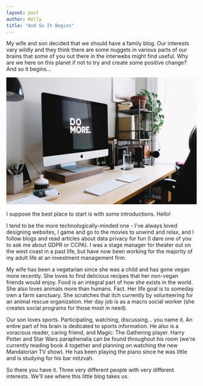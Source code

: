 ```yaml
---
layout: post
author: Kelly
title: "And So It Begins"
---
```


My wife and son decided that we should have a family blog. Our interests vary wildly and they think there are some nuggets in various parts of our brains that some of you out there in the interwebs might find useful. Why are we here on this planet if not to try and create some positive change? And so it begins...

![Photo by Carl Heyerdahl on Unsplash](/images/7996E9F4-6745-4A3C-991D-94C731EE3781.jpeg)

I suppose the best place to start is with some introductions. Hello!

I tend to be the more technologically-minded one - I've always loved designing websites, I game and go to the movies to unwind and relax, and I follow blogs and read articles about data privacy for fun (I dare one of you to ask me about GDPR or CCPA). I was a stage manager for theater out on the west coast in a past life, but have now been working for the majority of my adult life at an investment management firm.

My wife has been a vegetarian since she was a child and has gone vegan more recently. She loves to find delicious recipes that her non-vegan friends would enjoy. Food is an integral part of how she exists in the world. She also loves animals more than humans. Fact. Her life goal is to someday own a farm sanctuary. She scratches that itch currently by volunteering for an animal rescue organization. Her day job is as a macro social worker (she creates social programs for those most in need).

Our son loves sports. Participating, watching, discussing... you name it. An entire part of his brain is dedicated to sports information. He also is a voracious reader, caring friend, and Magic: The Gathering player. Harry Potter and Star Wars paraphenalia can be found throughout his room (we're currently reading book 4 together and planning on watching the new Mandalorian TV show). He has been playing the piano since he was little and is studying for his bar mitzvah.

So there you have it. Three very different people with very different interests. We'll see where this little blog takes us.
